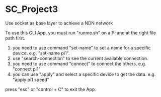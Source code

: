# SC_Project3

Use socket as base layer to achieve a NDN network

To use this CLI App, you must run "runme.sh" on a PI and at the right file path first.

1. you need to use command "set-name" to set a name for a specific device. e.g. "set-name pi1".
2. use "search-connection" to see the current available connection.
3. you need to use command "connect" to connect the others. e.g. "connect pi1"
4. you can use "apply" and select a specific device to get the data. e.g. "apply pi1 speed"

press "esc" or "control + C" to exit the App.
